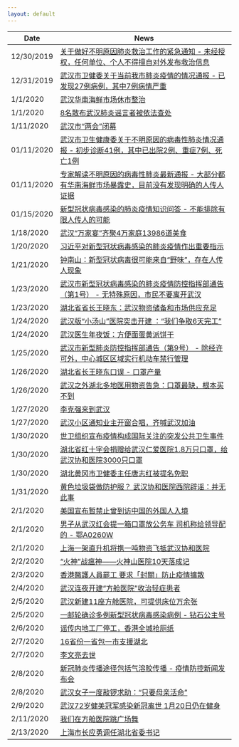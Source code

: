 ```yaml
---
layout: default
---
```


|Date|News|
|-|-|
12/30/2019|[关于做好不明原因肺炎救治工作的紧急通知 - 未经授权，任何单位、个人不得擅自对外发布救治信息](https://www.nchrd.org/wp-content/uploads/2020/01/%E5%85%B3%E4%BA%8E%E5%81%9A%E5%A5%BD%E4%B8%8D%E6%98%8E%E5%8E%9F%E5%9B%A0%E8%82%BA%E7%82%8E%E6%95%91%E6%B2%BB%E5%B7%A5%E4%BD%9C%E7%9A%84%E7%B4%A7%E6%80%A5%E9%80%9A%E7%9F%A5.pdf)
12/31/2019|[武汉市卫健委关于当前我市肺炎疫情的情况通报 - 已发现27例病例，其中7例病情严重](http://wjw.wuhan.gov.cn/front/web/showDetail/2019123108989)
1/1/2020|[武汉华南海鲜市场休市整治](http://hb.people.com.cn/n2/2020/0101/c192237-33680870.html)
1/1/2020|[8名散布武汉肺炎谣言者被依法查处](http://hb.people.com.cn/n2/2020/0101/c192237-33681157.html)
1/11/2020|[武汉市“两会”闭幕](https://epaper.hubeidaily.net/pc/content/202001/11/content_16885.html)
01/11/2020|[武汉市卫生健康委关于不明原因的病毒性肺炎情况通报 - 初步诊断41例，其中已出院2例、重症7例、死亡1例](http://wjw.wuhan.gov.cn/front/web/showDetail/2020011109035)
01/11/2020|[专家解读不明原因的病毒性肺炎最新通报 - 大部分都有华南海鲜市场暴露史，目前没有发现明确的人传人证据](http://wjw.wuhan.gov.cn/front/web/showDetail/2020011109036)
01/15/2020|[新型冠状病毒感染的肺炎疫情知识问答 - 不能排除有限人传人的可能](http://wjw.wuhan.gov.cn/front/web/showDetail/2020011509040)
1/18/2020|[武汉“万家宴”齐聚4万家庭13986道美食](https://www.yidianzixun.com/article/0OT3wCWs/)
1/20/2020|[习近平对新型冠状病毒感染的肺炎疫情作出重要指示](http://politics.people.com.cn/n1/2020/0120/c1024-31557456.html)
1/21/2020|[钟南山：新型冠状病毒很可能来自“野味”，存在人传人现象](https://news.sina.com.cn/o/2020-01-21/doc-iihnzhha3791299.shtml)
1/23/2020|[武汉市新型冠状病毒感染的肺炎疫情防控指挥部通告（第1号） - 无特殊原因，市民不要离开武汉](http://www.gov.cn/xinwen/2020-01/23/content_5471751.htm)
1/23/2020|[湖北省省长王晓东：武汉物资储备和市场供应充足](http://www.bjd.com.cn/a/202001/24/WS5e2a2a50e4b0e6e58393bca1.html)
1/24/2020|[武汉版“小汤山”医院突击开建 ：“我们争取6天完工”](https://www.yicai.com/news/100480476.html)
1/24/2020|[武汉医生年夜饭：方便面蛋黄派饼干](https://www.pearvideo.com/video_1645792)
1/25/2020|[武汉市新型肺炎防控指挥部通告（第9号） - 除经许可外，中心城区区域实行机动车禁行管理](http://www.gov.cn/xinwen/2020-01/25/content_5472165.htm)
1/26/2020|[湖北省长王晓东口误 - 口罩产量](https://www.weibo.com/1887441950/Irklddkjf?type=comment)
1/26/2020|[武汉之外湖北多地医用物资告急：口罩最缺，根本买不到](https://finance.ifeng.com/c/7tZKjfarwYd)
1/27/2020|[李克强来到武汉](http://politics.people.com.cn/n1/2020/0127/c1024-31563104.html)
1/27/2020|[武汉小区通知业主开窗合唱，齐喊武汉加油](http://m.thepaper.cn/rss_newsDetail_5654294?from=sohu)
1/30/2020|[世卫组织宣布疫情构成国际关注的突发公共卫生事件](https://www.who.int/zh/news-room/detail/30-01-2020-statement-on-the-second-meeting-of-the-international-health-regulations-(2005)-emergency-committee-regarding-the-outbreak-of-novel-coronavirus-(2019-ncov))
1/30/2020|[湖北省红十字会捐赠给武汉仁爱医院1.8万只口罩，给武汉协和医院3000只口罩](http://www.hbsredcross.org.cn/xxgk/4858.jhtml)
1/30/2020|[湖北黄冈市卫健委主任唐志红被提名免职](http://politics.people.com.cn/n1/2020/0130/c1001-31565350.html)
1/31/2020|[黄色垃圾袋做防护服？ 武汉协和医院西院辟谣：并无此事](http://www.bjnews.com.cn/feature/2020/01/31/682236.html)
2/1/2020|[美国宣布暂禁止曾到访中国的外国人入境](https://news.sina.com.cn/zx/2020-02-01/doc-iimxyqvy9412776.shtml)
2/1/2020|[男子从武汉红会提一箱口罩放公务车 司机称给领导配的 - 鄂A0260W](http://henan.china.com.cn/2020-02/02/content_41044957.htm)
2/1/2020|[上海一架直升机将携一吨物资飞抵武汉协和医院](https://www.thepaper.cn/newsDetail_forward_5726849)
2/2/2020|[“火神”战瘟神——火神山医院10天落成记](http://www.xinhuanet.com/politics/2020-02/03/c_1125523730.htm)
2/3/2020|[香港醫護人員罷工 要求「封關」防止疫情擴散](https://www.bbc.com/zhongwen/trad/chinese-news-51347268)
2/4/2020|[武汉连夜开建“方舱医院”收治轻症患者](https://baijiahao.baidu.com/s?id=1657553914208219353)
2/5/2020|[武汉新建11座方舱医院，可提供床位万余张](http://www.bjnews.com.cn/news/2020/02/04/684475.html)
2/5/2020|[一邮轮确诊多例新型冠状病毒感染病例 - 钻石公主号](http://www.xinhuanet.com/world/2020-02/05/c_1125536067.htm)
2/6/2020|[谣传内地工厂停工，香港全城抢厕纸](https://www.sohu.com/a/370953800_115479)
2/7/2020|[16省份一省包一市支援湖北](http://politics.people.com.cn/n1/2020/0208/c1001-31576826.html)
2/7/2020|[李文亮去世](https://news.sina.com.cn/c/2020-02-07/doc-iimxxste9457333.shtml)
2/8/2020|[新冠肺炎传播途径包括气溶胶传播 - 疫情防控新闻发布会](https://www.thepaper.cn/newsDetail_forward_5856308)
2/8/2020|[武汉女子一度敲锣求助：“只要母亲活命”](http://china.caixin.com/2020-02-09/101513304.html)
2/9/2020|[武汉72岁健美冠军感染新冠离世 1月20日仍在健身](https://sports.163.com/20/0209/14/F4UTFDIH00058782.html)
2/11/2020|[我们在方舱医院跳广场舞](http://www.xinhuanet.com/2020-02/11/c_1125557194.htm)
2/13/2020|[上海市长应勇调任湖北省委书记](http://www.bjnews.com.cn/feature/2020/02/13/688656.html)